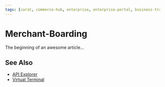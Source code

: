 ```yaml
---
tags: [carat, commerce-hub, enterprise, enterprise-portal, business-track, virtual-terminal, reporting, settings]
---
```



# Merchant-Boarding

The beginning of an awesome article...

## See Also

- [API Explorer](../api/?type=post&path=/payments/v1/charges)
- [Virtual Terminal](?path=docs/Online-Mobile-Digital/Virtual-Terminal/Virtual-Terminal.md)